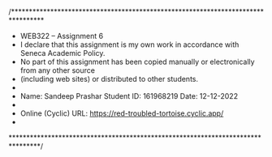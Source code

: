 /********************************************************************************* 
*  WEB322 – Assignment 6 
*  I declare that this assignment is my own work in accordance with Seneca  Academic Policy.   
*  No part of this assignment has been copied manually or electronically from any other source 
*  (including web sites) or distributed to other students. 
*  
*  Name: Sandeep Prashar  Student ID: 161968219 Date: 12-12-2022
* 
*  Online (Cyclic) URL: https://red-troubled-tortoise.cyclic.app/
* 
********************************************************************************/